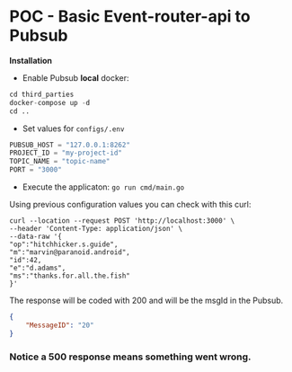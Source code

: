 # POC - Basic Event-router-api to Pubsub

**Installation**
- Enable Pubsub **local** docker: 
```python
cd third_parties 
docker-compose up -d
cd ..
```
- Set values for `configs/.env`

```python
PUBSUB_HOST = "127.0.0.1:8262"
PROJECT_ID = "my-project-id"
TOPIC_NAME = "topic-name"
PORT = "3000"
```

- Execute the applicaton: `go run cmd/main.go`

Using previous configuration values you can check with this curl:

```shell
curl --location --request POST 'http://localhost:3000' \
--header 'Content-Type: application/json' \
--data-raw '{
"op":"hitchhicker.s.guide",
"m":"marvin@paranoid.android",
"id":42,
"e":"d.adams",
"ms":"thanks.for.all.the.fish"
}'
```

The response will be coded with 200 and will be the msgId in the Pubsub.

```json
{
    "MessageID": "20"
}
```


### Notice a 500 response means something went wrong.